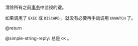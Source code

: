 清除所有之前[事务][tt]中监视的键。

[tt]: /topics/transactions

如果调用了 `EXEC` 或 `DISCARD` ，就没有必要再手动调用 `UNWATCH` 了。

@return

@simple-string-reply: 总是 `OK` 。
